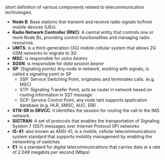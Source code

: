 short definition of various components related to telecommunication technologies

- **Node B**: Base stations that transmit and receive radio signals to/from mobile devices (UEs).
- **Radio Network Controller (RNC)**: A central entity that controls one or more Node Bs, providing control functionalities and managing radio resources.
- **UMTS**: is a third-generation (3G) mobile cellular system that allows 2G GSM networks to migrate to 3G
- **MSC**: is responsible for *voice beares*
- **SGSN**: is responsible for *data session bearer*
- **SP**: (Signaling points) Any node in network, working with signals, is called a signaling point or SP
	- SSP: Service Switching Point, originates and terminates calls. (e.g. MSC)
	- STP: Signaling Transfer Point, acts as router in network based on routing information in SS7 message
	- SCP: Service Control Point, any node taht supports application database (e.g. HLR, SMSC, AUC, EIR)
- **STN-SR in SRVCC**: it identifies the session for routing the call to the IMS network.
- **SIGTRAN**: A set of protocols that enables the transportation of Signaling System 7 (SS7) messages over Internet Protocol (IP) networks
- **IS-41**: also known as ANSI-41, is a mobile, cellular telecommunications system standard that supports mobility management by enabling the networking of switches
- **E1**: is a standard for digital telecommunications that carries data at a rate of 2.048 megabits per second (Mbps)